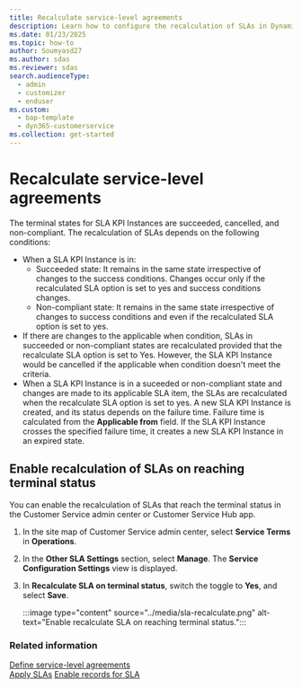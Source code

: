 ```yaml
---
title: Recalculate service-level agreements
description: Learn how to configure the recalculation of SLAs in Dynamics 365 Customer Service.
ms.date: 01/23/2025
ms.topic: how-to
author: Soumyasd27
ms.author: sdas
ms.reviewer: sdas
search.audienceType: 
  - admin
  - customizer
  - enduser
ms.custom: 
  - bap-template
  - dyn365-customerservice
ms.collection: get-started
---
```


# Recalculate service-level agreements

The terminal states for SLA KPI Instances are succeeded, cancelled, and non-compliant. The recalculation of SLAs depends on the following conditions:

- When a SLA KPI Instance is in:
    - Succeeded state: It remains in the same state irrespective of changes to the success conditions. Changes occur only if the recalculated SLA option is set to yes and success conditions changes.
    - Non-compliant state: It remains in the same state irrespective of changes to success conditions and even if the recalculated SLA option is set to yes.
- If there are changes to the applicable when condition, SLAs in succeeded or non-compliant states are recalculated provided that the recalculate SLA option is set to Yes. However, the SLA KPI Instance would be cancelled if the applicable when condition doesn't meet the criteria.
- When a SLA KPI Instance is in a suceeded or non-compliant state and changes are made to its applicable SLA item, the SLAs are recalculated when the recalculate SLA option is set to yes. A new SLA KPI Instance is created, and its status depends on the failure time. Failure time is calculated from the **Applicable from** field. If the SLA KPI Instance crosses the specified failure time, it creates a new SLA KPI Instance in an expired state.

## Enable recalculation of SLAs on reaching terminal status

You can enable the recalculation of SLAs that reach the terminal status in the Customer Service admin center or Customer Service Hub app.

1. In the site map of Customer Service admin center, select **Service Terms** in **Operations**.

1. In the **Other SLA Settings** section, select **Manage**. The **Service Configuration Settings** view is displayed.

1. In **Recalculate SLA on terminal status**, switch the toggle to **Yes**, and select **Save**.

    :::image type="content" source="../media/sla-recalculate.png" alt-text="Enable recalculate SLA on reaching terminal status.":::


### Related information

[Define service-level agreements](define-service-level-agreements.md)  
[Apply SLAs](apply-slas.md#apply-slas) 
[Enable records for SLA](enable-entities-service-level-agreements.md)  
